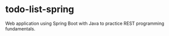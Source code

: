 # todo-list-spring
Web application using Spring Boot with Java to practice REST programming fundamentals.
